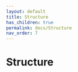```yaml
---
layout: default
title: Structure
has_children: true
permalink: docs/Structure
nav_order: 7
---
```


# Structure